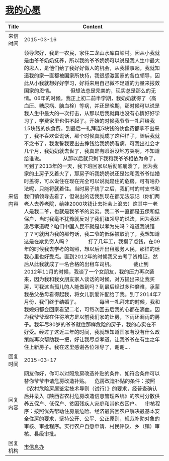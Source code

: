 # [我的心愿](http://www.shangluo.gov.cn/zmhd/ldxxxx.jsp?urltype=leadermail.LeaderMailContentUrl&wbtreeid=1112&leadermailid=3017)

| Title |                                                                                                                                                                                                                                                                                                                                                                                                                                                                                                                                                                                  Content                                                                                                                                                                                                                                                                                                                                                                                                                                                                                                                                                                                  |
|:-----:|---------------------------------------------------------------------------------------------------------------------------------------------------------------------------------------------------------------------------------------------------------------------------------------------------------------------------------------------------------------------------------------------------------------------------------------------------------------------------------------------------------------------------------------------------------------------------------------------------------------------------------------------------------------------------------------------------------------------------------------------------------------------------------------------------------------------------------------------------------------------------------------------------------------------------------------------------------------------------------------------------------------------------------------------------------------------------------------------------------------------------------------------------------------------------|
| 来信时间  | 2015-03-16                                                                                                                                                                                                                                                                                                                                                                                                                                                                                                                                                                                                                                                                                                                                                                                                                                                                                                                                                                                                                                                                                                                                                                |
| 来信内容  | 领导您好，我是一农民，家住二龙山水库白岭村。因从小我就是由爷爷奶奶抚养，所以我的爷爷奶奶可以说是我人生中最大的恩人，是他们给了我好好做人的机会，从我懂事起，我就知道我的家一直都被国家所扶持，我很感激国家的各位领导，因此从小我就想好好学习，好将来用自己微不足道的力量来报效国家的恩情。            但想法总是完美的，现实总是那么的无情。06年的时候，我正上初二前半学期，我奶奶就得了（高血压、糖尿病、脑血栓）等病，并还是晚期，那时候可以说是我人生中最大的一次打击，从那以后我就再也没有心情好好学习了，学费家里也供不起了。开始的时候我爷爷一礼拜给我15块钱的伙食费，到最后一礼拜连5块钱的伙食费都拿不出来了，我不喜欢说谎话，那个时候真就成了这种样子，随后我就不念书了，我发誓我要出去挣钱给我奶奶看病，可我出社会才几个月，我奶奶就去世了，我真是有眼泪没地方哭啊，不知道给谁说。              从那以后就只剩下我和我爷爷相依为命了，可到了2013年的一天，我下班回家以后彻底崩溃了，因为我家的土房子又着火了，那房子听我奶奶说还是她和我爷爷结婚时盖得，可以说住在现在完全可以说就是住的危房，可有啥办法呢，只能将就着住。当时房子烧了之后，我们村的村支书和我们镇领导去看了，但说出的话我到现在都无法忘记（你们两老人去养老院，给娃2000块钱让去社会上浪去）这其中一老人是我二爷，也就是我爷爷的弟弟。我二爷一直都是五保和低保户，当时我毫不犹豫就反对了我们镇领导的说法，因为我还没尽孝道呢？咱们中国人民不就是以孝为先吗？难道我说错了？可就因为我的那句话，我二爷的低保被取消了，我想知道这是在欺负穷人吗？              打了几年工，我攒了点钱，在09年的时候我去学考的驾照，想以后开出租服务人民，那样的话我心里也好受点。直到2012年的时候我又去考了资格证，然后从此我就成了一名合格的出租车司机。              截止到2012年11月的时候，我谈了一个女朋友，我的压力再次袭来，因为我和我女朋友家人谈话的时候，对方提出来让我买房，可我这当孤儿的人能做到吗？到最后经过多种磨难，承蒙我岳父岳母看得起我，将女儿割爱许配给了我。到了2014年7月份，我们终于结婚了。               每当一礼拜末的时候，我和我媳妇都会回家看望二老，可每次回去后我的心都在滴血。因为我爷爷现在住得地方是以前我们家的灶房，下雨还漏雨的房子。我年尽80岁的爷爷就住那样危险的房子，我的心实在不好受。经过了这近三年的时间，我就想知道国家有没有什么政策能再次帮助我一把，好让我尽点孝道，让我爷爷在有生之年住上新房子。我在这里感谢各位领导了，谢谢.... |
| 回复时间  | 2015-03-17                                                                                                                                                                                                                                                                                                                                                                                                                                                                                                                                                                                                                                                                                                                                                                                                                                                                                                                                                                                                                                                                                                                                                                |
| 回复内容  | 网友你好，你可以对照危房改造补贴的条件，如符合条件可以替你爷爷申请危房改造补贴。    危房改造补贴的条件：按照《农村危险房屋鉴定技术导则（试行）》的要求，经普查确认后并录入《陕西省农村危房改造信息管理系统》的农村分散供养五保户、低保户、贫困残疾人家庭和其他贫困户。    审核程序：按照优先帮助住房最危险、经济最贫困农户解决最基本安全住房的要求，坚持公开、公平、公正原则，规范补助对象的审核、审批程序。实行农户自愿申请、村民评议、乡（镇）审核、县级审批。                                                                                                                                                                                                                                                                                                                                                                                                                                                                                                                                                                                                                                                                                                                                                                                                                                                                                                                                      |
| 回复机构  | [市信息办](../../category/agencies/市信息办.md)                                                                                                                                                                                                                                                                                                                                                                                                                                                                                                                                                                                                                                                                                                                                                                                                                                                                                                                                                                                                                                                                                                                                   |